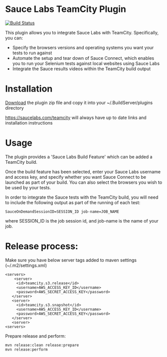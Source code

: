 Sauce Labs TeamCity Plugin
=====================

[![Build Status](https://travis-ci.org/saucelabs/teamcity-sauce-ondemand-plugin.svg?branch=master)](https://travis-ci.org/saucelabs/teamcity-sauce-ondemand-plugin)

This plugin allows you to integrate Sauce Labs with TeamCity. Specifically, you can:

*    Specify the browsers versions and operating systems you want your tests to run against
*    Automate the setup and tear down of Sauce Connect, which enables you to run your Selenium tests against local websites using Sauce Labs
*    Integrate the Sauce results videos within the TeamCity build output


Installation
====

[Download](https://saucelabs.com/downloads/teamcity/release/com/saucelabs/teamcity/build/1.45/build-1.45.zip) the plugin zip file and copy it into your ~/.BuildServer/plugins directory

https://saucelabs.com/teamcity will always have up to date links and installation instructions

Usage
===

The plugin provides a 'Sauce Labs Build Feature' which can be added a TeamCity build.

Once the build feature has been selected, enter your Sauce Labs username and access key, and specify whether you want Sauce Connect to be launched as part of your build.  You can also select the browsers you wish to be used by your tests.

In order to integrate the Sauce tests with the TeamCity build, you will need to include the following output as part of the running of each test:

    SauceOnDemandSessionID=SESSION_ID job-name=JOB_NAME

where SESSION_ID is the job session id, and job-name is the name of your job.

Release process:
===========

Make sure you have below server tags added to maven settings (~/.m2/settings.xml)

```
<servers>
    <server>
     <id>teamcity.s3.release</id>
     <username>AWS_ACCESS_KEY_ID</username>
     <password>AWS_SECRET_ACCESS_KEY</password>
   </server>
   <server>
     <id>teamcity.s3.snapshot</id>
     <username>AWS_ACCESS_KEY_ID</username>
     <password>AWS_SECRET_ACCESS_KEY</password>
   </server>
   <server>
<servers>
```

Prepare release and perform:

```
mvn release:clean release:prepare
mvn release:perform
```
